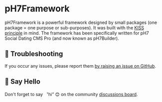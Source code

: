 # pH7Framework

pH7Framework is a powerful framework designed by small packages (one package = one purpose or sub-purposes). It was built with the [KISS principle](https://en.wikipedia.org/wiki/KISS_principle) in mind. The framework has been specifically written for pH7 Social Dating CMS Pro (and now known as pH7Builder).


## 🤕 Troubleshooting

If you occur any issues, please report
them [by raising an issue on GitHub](https://github.com/pH7Software/pH7-Social-Dating-CMS/issues).

## 👋 Say Hello

Don't forget to say 〝hi” 😊 on the community [discussions board](https://github.com/pH7Software/pH7-Social-Dating-CMS/discussions).

